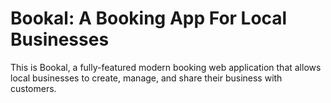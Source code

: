 # Bookal: A Booking App For Local Businesses

This is Bookal, a fully-featured modern booking web application that allows local businesses to create, manage, and share their business with customers.

